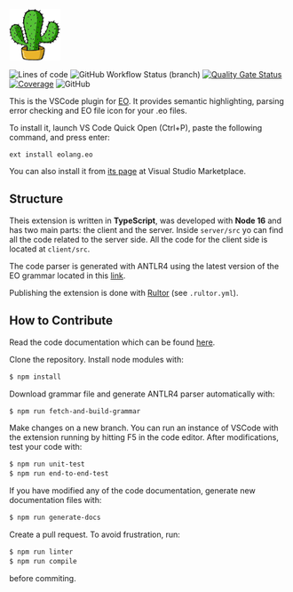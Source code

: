 <img src="./icons/cactus-128.png" height="92px" />

![Lines of code](https://img.shields.io/tokei/lines/github/objectionary/eo-vscode)
![GitHub Workflow Status (branch)](https://img.shields.io/github/workflow/status/objectionary/eo-vscode/Build/master)
[![Quality Gate Status](https://sonarcloud.io/api/project_badges/measure?project=EOLangVSCode_eo-vscode&metric=alert_status)](https://sonarcloud.io/summary/new_code?id=EOLangVSCode_eo-vscode)
[![Coverage](https://sonarcloud.io/api/project_badges/measure?project=EOLangVSCode_eo-vscode&metric=coverage)](https://sonarcloud.io/summary/new_code?id=EOLangVSCode_eo-vscode)
![GitHub](https://img.shields.io/github/license/objectionary/eo-vscode)

This is the VSCode plugin for [EO](https://github.com/objectionary/eo). It provides semantic highlighting, parsing error checking and EO file icon for your .eo files.

To install it, launch VS Code Quick Open (Ctrl+P), paste the following command, and press enter:
```
ext install eolang.eo
```

You can also install it from [its page](https://marketplace.visualstudio.com/items?itemName=eolang.eo) at Visual Studio Marketplace.

## Structure
Theis extension is written in **TypeScript**, was developed with **Node 16** and has two main parts: the client and the server. Inside `server/src` yo can find all the code related to the server side. All the code for the client side is located at `client/src`.

The code parser is generated with ANTLR4 using the latest version of the EO grammar located in this [link](https://raw.githubusercontent.com/objectionary/eo/master/eo-parser/src/main/antlr4/org/eolang/parser/Program.g4).

Publishing the extension is done with [Rultor](https://github.com/yegor256/rultor) (see `.rultor.yml`).

## How to Contribute
Read the code documentation which can be found [here](https://www.objectionary.com/eo-vscode/).

Clone the repository. Install node modules with:
```bash
$ npm install
```

Download grammar file and generate ANTLR4 parser automatically with:
```bash
$ npm run fetch-and-build-grammar
```

Make changes on a new branch. You can run an instance of VSCode with the extension running by hitting F5 in the code editor. After modifications, test your code with:
```bash
$ npm run unit-test
$ npm run end-to-end-test
```

If you have modified any of the code documentation, generate new documentation files with:
```bash
$ npm run generate-docs
```

Create a pull request. To avoid frustration, run:
```bash
$ npm run linter
$ npm run compile
```
before commiting.
